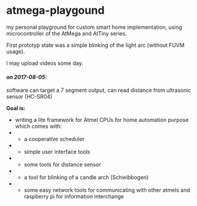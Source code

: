# atmega-playgound
my personal playground for custom smart home implementation, using microcontroller of the AtMega and AtTiny series.

First prototyp state was a simple blinking of the light arc (without FUVM usage).

I may upload videos some day.

#### _on 2017-08-05:_

software can target a 7 segment output, can read distance from ultrasonic sensor (HC-SR04)

**Goal is:**
* writing a lite framework for Atmel CPUs for home automation purpose which comes with:
* * a cooperative scheduler
* * simple user interface tools
* * some tools for distance sensor
* * a tool for blinking of a candle arch (Schwibbogen)
* * some easy network tools for communicating with other atmels and raspberry pi for information interchange
